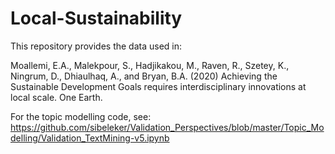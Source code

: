 # Local-Sustainability
This repository provides the data used in: 

Moallemi, E.A., Malekpour, S., Hadjikakou, M., Raven, R., Szetey, K., Ningrum, D., Dhiaulhaq, A., and Bryan, B.A. (2020) Achieving the Sustainable Development Goals requires interdisciplinary innovations at local scale. One Earth.


For the topic modelling code, see: https://github.com/sibeleker/Validation_Perspectives/blob/master/Topic_Modelling/Validation_TextMining-v5.ipynb
